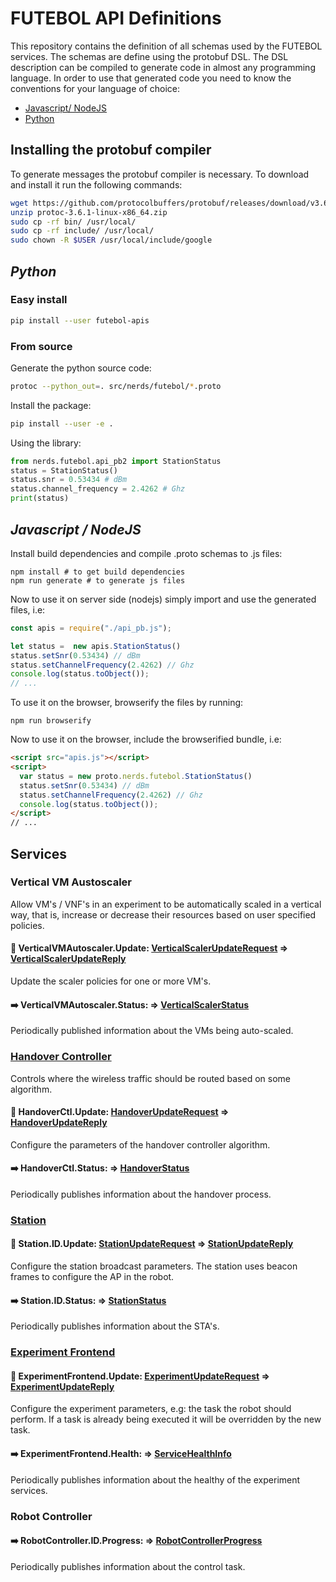 FUTEBOL API Definitions
==========

This repository contains the definition of all schemas used by the FUTEBOL services. The schemas are define using the protobuf DSL. The DSL description can be compiled to generate code in almost any programming language. In order to use that generated code you need to know the conventions for your language of choice:
  - [Javascript/ NodeJS](https://developers.google.com/protocol-buffers/docs/reference/javascript-generated)
  - [Python](https://developers.google.com/protocol-buffers/docs/reference/python-generated)

## Installing the protobuf compiler
To generate messages the protobuf compiler is necessary. To download and install it run the following commands:

```bash
wget https://github.com/protocolbuffers/protobuf/releases/download/v3.6.1/protoc-3.6.1-linux-x86_64.zip
unzip protoc-3.6.1-linux-x86_64.zip
sudo cp -rf bin/ /usr/local/
sudo cp -rf include/ /usr/local/
sudo chown -R $USER /usr/local/include/google
```

## *Python*

### Easy install

```bash
pip install --user futebol-apis
```

### From source

Generate the python source code:
```bash
protoc --python_out=. src/nerds/futebol/*.proto
```

Install the package:
```bash
pip install --user -e .
```

Using the library:
```python
from nerds.futebol.api_pb2 import StationStatus
status = StationStatus()
status.snr = 0.53434 # dBm
status.channel_frequency = 2.4262 # Ghz
print(status)
```

## *Javascript / NodeJS*

Install build dependencies and compile .proto schemas to .js files:
```shell
npm install # to get build dependencies
npm run generate # to generate js files
```

Now to use it on server side (nodejs) simply import and use the generated files, i.e:
```js
const apis = require("./api_pb.js");

let status =  new apis.StationStatus()
status.setSnr(0.53434) // dBm
status.setChannelFrequency(2.4262) // Ghz
console.log(status.toObject());
// ...
```

To use it on the browser, browserify the files by running:
```shell
npm run browserify 
```

Now to use it on the browser, include the browserified bundle, i.e:
```html
<script src="apis.js"></script>
<script>
  var status = new proto.nerds.futebol.StationStatus()
  status.setSnr(0.53434) // dBm
  status.setChannelFrequency(2.4262) // Ghz
  console.log(status.toObject());
</script>
// ...
```

## Services

### Vertical VM Austoscaler
Allow VM's / VNF's in an experiment to be automatically scaled in a vertical way, that is, increase or decrease their resources based on user specified policies. 

#### :arrows_counterclockwise: VerticalVMAutoscaler.Update: [VerticalScalerUpdateRequest](docs/README.md#nerds.futebol.VerticalScalerUpdateRequest) ⇒ [VerticalScalerUpdateReply](docs/README.md#nerds.futebol.VerticalScalerUpdateReply)

Update the scaler policies for one or more VM's.

#### :arrow_right: VerticalVMAutoscaler.Status: ⇒  [VerticalScalerStatus](docs/README.md#nerds.futebol.VerticalScalerStatus)

Periodically published information about the VMs being auto-scaled.


### [Handover Controller](https://github.com/nerds-ufes/futebol-wifi/)
Controls where the wireless traffic should be routed based on some algorithm. 

#### :arrows_counterclockwise: HandoverCtl.Update: [HandoverUpdateRequest](docs/README.md#nerds.futebol.HandoverUpdateRequest) ⇒ [HandoverUpdateReply](docs/README.md#nerds.futebol.HandoverUpdateReply)

Configure the parameters of the handover controller algorithm. 

#### :arrow_right: HandoverCtl.Status: ⇒ [HandoverStatus](docs/README.md#nerds.futebol.HandoverStatus)

Periodically publishes information about the handover process.


### [Station](https://github.com/nerds-ufes/futebol-wifi/)

#### :arrows_counterclockwise: Station.ID.Update: [StationUpdateRequest](docs/README.md#nerds.futebol.StationUpdateRequest) ⇒ [StationUpdateReply](docs/README.md#nerds.futebol.StationUpdateReply)

Configure the station broadcast parameters. The station uses beacon frames to configure the AP in the robot.

#### :arrow_right: Station.ID.Status: ⇒ [StationStatus](docs/README.md#nerds.futebol.StationStatus)

Periodically publishes information about the STA's.


### [Experiment Frontend](https://github.com/nerds-ufes/futebol-robot-frontend/)

#### :arrows_counterclockwise: ExperimentFrontend.Update: [ExperimentUpdateRequest](docs/README.md#nerds.futebol.ExperimentUpdateRequest) ⇒ [ExperimentUpdateReply](docs/README.md#nerds.futebol.ExperimentUpdateReply)

Configure the experiment parameters, e.g: the task the robot should perform. If a task is already being executed it will be overridden by the new task.

#### :arrow_right: ExperimentFrontend.Health: ⇒ [ServiceHealthInfo](docs/README.md#nerds.futebol.ServiceHealthInfo)

Periodically publishes information about the healthy of the experiment services.


### Robot Controller

#### :arrow_right: RobotController.ID.Progress: ⇒ [RobotControllerProgress](docs/README.md#nerds.futebol.RobotControllerProgress)

Periodically publishes information about the control task.
